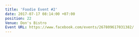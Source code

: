 ```yaml
---
title: 'Foodie Event #2'
date: 2017-07-17 08:14:00 +07:00
position: 22
Venue: Don's Bistro
Event URL: https://www.facebook.com/events/267809617031382/
---
```


